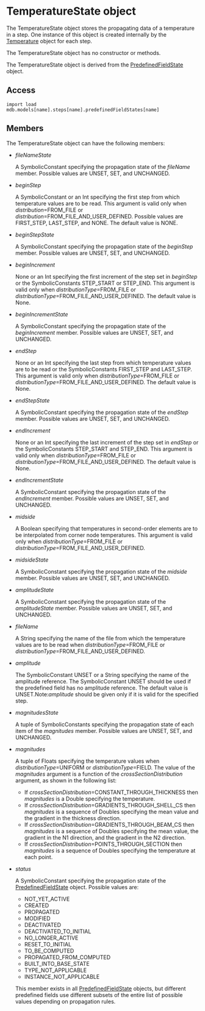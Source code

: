 # TemperatureState object

The TemperatureState object stores the propagating data of a temperature in a step. One instance of this object is created internally by the [Temperature](https://help.3ds.com/2022/english/DSSIMULIA_Established/SIMACAEKERRefMap/simaker-c-temperaturepyc.htm?ContextScope=all) object for each step.

The TemperatureState object has no constructor or methods.

The TemperatureState object is derived from the [PredefinedFieldState](https://help.3ds.com/2022/english/DSSIMULIA_Established/SIMACAEKERRefMap/simaker-c-predefinedfieldstatepyc.htm?ContextScope=all) object.

## Access

```
import load
mdb.models[name].steps[name].predefinedFieldStates[name]
```

## Members

The TemperatureState object can have the following members:

- *fileNameState*

  A SymbolicConstant specifying the propagation state of the *fileName* member. Possible values are UNSET, SET, and UNCHANGED.

- *beginStep*

  A SymbolicConstant or an Int specifying the first step from which temperature values are to be read. This argument is valid only when *distribution*=FROM_FILE or *distribution*=FROM_FILE_AND_USER_DEFINED. Possible values are FIRST_STEP, LAST_STEP, and NONE. The default value is NONE.

- *beginStepState*

  A SymbolicConstant specifying the propagation state of the *beginStep* member. Possible values are UNSET, SET, and UNCHANGED.

- *beginIncrement*

  None or an Int specifying the first increment of the step set in *beginStep* or the SymbolicConstants STEP_START or STEP_END. This argument is valid only when *distributionType*=FROM_FILE or *distributionType*=FROM_FILE_AND_USER_DEFINED. The default value is None.

- *beginIncrementState*

  A SymbolicConstant specifying the propagation state of the *beginIncrement* member. Possible values are UNSET, SET, and UNCHANGED.

- *endStep*

  None or an Int specifying the last step from which temperature values are to be read or the SymbolicConstants FIRST_STEP and LAST_STEP. This argument is valid only when *distributionType*=FROM_FILE or *distributionType*=FROM_FILE_AND_USER_DEFINED. The default value is None.

- *endStepState*

  A SymbolicConstant specifying the propagation state of the *endStep* member. Possible values are UNSET, SET, and UNCHANGED.

- *endIncrement*

  None or an Int specifying the last increment of the step set in *endStep* or the SymbolicConstants STEP_START and STEP_END. This argument is valid only when *distributionType*=FROM_FILE or *distributionType*=FROM_FILE_AND_USER_DEFINED. The default value is None.

- *endIncrementState*

  A SymbolicConstant specifying the propagation state of the *endIncrement* member. Possible values are UNSET, SET, and UNCHANGED.

- *midside*

  A Boolean specifying that temperatures in second-order elements are to be interpolated from corner node temperatures. This argument is valid only when *distributionType*=FROM_FILE or *distributionType*=FROM_FILE_AND_USER_DEFINED.

- *midsideState*

  A SymbolicConstant specifying the propagation state of the *midside* member. Possible values are UNSET, SET, and UNCHANGED.

- *amplitudeState*

  A SymbolicConstant specifying the propagation state of the *amplitudeState* member. Possible values are UNSET, SET, and UNCHANGED.

- *fileName*

  A String specifying the name of the file from which the temperature values are to be read when *distributionType*=FROM_FILE or *distributionType*=FROM_FILE_AND_USER_DEFINED.

- *amplitude*

  The SymbolicConstant UNSET or a String specifying the name of the amplitude reference. The SymbolicConstant UNSET should be used if the predefined field has no amplitude reference. The default value is UNSET.Note:*amplitude* should be given only if it is valid for the specified step.

- *magnitudesState*

  A tuple of SymbolicConstants specifying the propagation state of each item of the *magnitudes* member. Possible values are UNSET, SET, and UNCHANGED.

- *magnitudes*

  A tuple of Floats specifying the temperature values when *distributionType*=UNIFORM or *distributionType*=FIELD. The value of the *magnitudes* argument is a function of the *crossSectionDistribution* argument, as shown in the following list:

  - If *crossSectionDistribution*=CONSTANT_THROUGH_THICKNESS then *magnitudes* is a Double specifying the temperature.
  - If *crossSectionDistribution*=GRADIENTS_THROUGH_SHELL_CS then *magnitudes* is a sequence of Doubles specifying the mean value and the gradient in the thickness direction.
  - If *crossSectionDistribution*=GRADIENTS_THROUGH_BEAM_CS then *magnitudes* is a sequence of Doubles specifying the mean value, the gradient in the N1 direction, and the gradient in the N2 direction.
  - If *crossSectionDistribution*=POINTS_THROUGH_SECTION then *magnitudes* is a sequence of Doubles specifying the temperature at each point.

- *status*

  A SymbolicConstant specifying the propagation state of the [PredefinedFieldState](https://help.3ds.com/2022/english/DSSIMULIA_Established/SIMACAEKERRefMap/simaker-c-predefinedfieldstatepyc.htm?ContextScope=all) object. Possible values are:

  - NOT_YET_ACTIVE
  - CREATED
  - PROPAGATED
  - MODIFIED
  - DEACTIVATED
  - DEACTIVATED_TO_INITIAL
  - NO_LONGER_ACTIVE
  - RESET_TO_INITIAL
  - TO_BE_COMPUTED
  - PROPAGATED_FROM_COMPUTED
  - BUILT_INTO_BASE_STATE
  - TYPE_NOT_APPLICABLE
  - INSTANCE_NOT_APPLICABLE

  This member exists in all [PredefinedFieldState](https://help.3ds.com/2022/english/DSSIMULIA_Established/SIMACAEKERRefMap/simaker-c-predefinedfieldstatepyc.htm?ContextScope=all) objects, but different predefined fields use different subsets of the entire list of possible values depending on propagation rules.